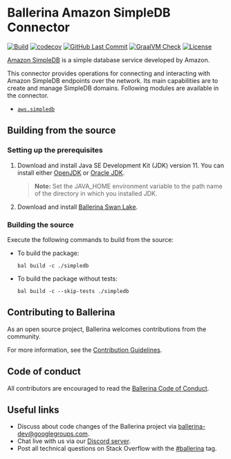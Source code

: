 # Ballerina Amazon SimpleDB Connector

[![Build](https://github.com/ballerina-platform/module-ballerinax-aws.simpledb/workflows/CI/badge.svg)](https://github.com/ballerina-platform/module-ballerinax-aws.simpledb/actions?query=workflow%3ACI)
[![codecov](https://codecov.io/gh/ballerina-platform/module-ballerinax-aws.simpledb/branch/main/graph/badge.svg)](https://codecov.io/gh/ballerina-platform/module-ballerinax-aws.simpledb)
[![GitHub Last Commit](https://img.shields.io/github/last-commit/ballerina-platform/module-ballerinax-aws.simpledb.svg)](https://github.com/ballerina-platform/module-ballerinax-aws.simpledb/commits/master)
[![GraalVM Check](https://github.com/ballerina-platform/module-ballerinax-aws.simpledb/actions/workflows/build-with-bal-test-native.yml/badge.svg)](https://github.com/ballerina-platform/module-ballerinax-aws.simpledb/actions/workflows/build-with-bal-test-native.yml)
[![License](https://img.shields.io/badge/License-Apache%202.0-blue.svg)](https://opensource.org/licenses/Apache-2.0)

[Amazon SimpleDB](https://aws.amazon.com/simpledb/) is a simple database service developed by Amazon.

This connector provides operations for connecting and interacting with Amazon SimpleDB endpoints over the network. Its main capabilities are to create and manage SimpleDB domains. Following modules are available in the connector. 

- [`aws.simpledb`](simpledb/Module.md)

## Building from the source
### Setting up the prerequisites

1. Download and install Java SE Development Kit (JDK) version 11. You can install either [OpenJDK](https://adoptopenjdk.net/) or [Oracle JDK](https://www.oracle.com/java/technologies/javase-jdk11-downloads.html).

    > **Note:** Set the JAVA_HOME environment variable to the path name of the directory in which you installed JDK.

2. Download and install [Ballerina Swan Lake](https://ballerina.io/). 

### Building the source
Execute the following commands to build from the source:

* To build the package:
    ```    
    bal build -c ./simpledb
    ```
* To build the package without tests:
    ```
    bal build -c --skip-tests ./simpledb
    ```
## Contributing to Ballerina
As an open source project, Ballerina welcomes contributions from the community. 

For more information, see the [Contribution Guidelines](https://github.com/ballerina-platform/ballerina-lang/blob/master/CONTRIBUTING.md).

## Code of conduct
All contributors are encouraged to read the [Ballerina Code of Conduct](https://ballerina.io/code-of-conduct).

## Useful links
* Discuss about code changes of the Ballerina project via [ballerina-dev@googlegroups.com](mailto:ballerina-dev@googlegroups.com).
* Chat live with us via our [Discord server](https://discord.gg/ballerinalang).
* Post all technical questions on Stack Overflow with the [#ballerina](https://stackoverflow.com/questions/tagged/ballerina) tag.
